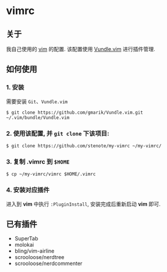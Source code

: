 # vimrc

## 关于

我自己使用的 [vim](http://www.vim.org) 的配置. 该配置使用 [Vundle.vim](https://github.com/gmarik/Vundle.vim) 进行插件管理.

## 如何使用

### 1. 安装

需要安装 `Git`、`Vundle.vim`

```
$ git clone https://github.com/gmarik/Vundle.vim.git ~/.vim/bundle/Vundle.vim
```

### 2. 使用该配置, 并 `git clone` 下该项目:

```
$ git clone https://github.com/stenote/my-vimrc ~/my-vimrc/
```

### 3. 复制 .vimrc 到 `$HOME`

```
$ cp ~/my-vimrc/vimrc $HOME/.vimrc
```

### 4. 安装对应插件

进入到 **vim** 中执行 `:PluginInstall`, 安装完成后重新启动 **vim** 即可.

## 已有插件

* SuperTab
* molokai
* bling/vim-airline
* scrooloose/nerdtree
* scrooloose/nerdcommenter

